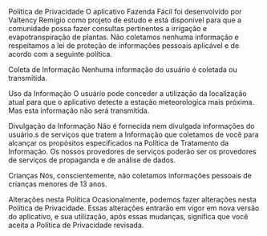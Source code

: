 Política de Privacidade
O aplicativo Fazenda Fácil foi desenvolvido por Valtency Remígio como projeto de estudo e está disponível para que a comunidade possa fazer consultas pertinentes a irrigação e evapotranspiração de plantas.
Não coletamos nenhuma informação e respeitamos a lei de proteção de informações pessoais aplicável e de acordo com a seguinte política.

Coleta de Informação
Nenhuma informação do usuário é coletada ou transmitida.

Uso da Informação
O usuário pode conceder a utilização da localização atual para que o aplicativo detecte a estação meteorologica mais próxima. Mas esta informação não será transmitida.

Divulgação da Informação
Não é fornecida nem divulgada informações do usuário.s de serviços que tratem a Informação que coletamos de você para alcançar os propósitos especificados na Política de Tratamento da Informação. Os nossos provedores de serviços poderão ser os provedores de serviços de propaganda e de análise de dados.

Crianças
Nós, conscientemente, não coletamos informações pessoais de crianças menores de 13 anos.

Alterações nesta Política
Ocasionalmente, podemos fazer alterações nesta Política de Privacidade. Essas alterações entrarão em vigor em nova versão do aplicativo, e sua utilização, após essas mudanças, significa que você aceita a Política de Privacidade revisada.
